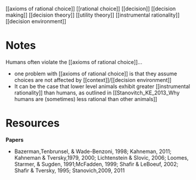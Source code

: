 [[axioms of rational choice]]
[[rational choice]]
[[decision]]
[[decision making]]
[[decision theory]]
[[utility theory]]
[[instrumental rationality]]
[[decision environment]]

# Notes
Humans often violate the [[axioms of rational choice]]...

- one problem with [[axioms of rational choice]] is that they assume choices are not affected by [[context]]/[[decision environment]]
- It can be the case that lower level animals exhibit greater [[instrumental rationality]] than humans, as outlined in [[Stanovitch_KE_2013_Why humans are (sometimes) less rational than other animals]]

# Resources
**Papers**
- Bazerman,Tenbrunsel, & Wade-Benzoni, 1998; Kahneman, 2011; Kahneman & Tversky,1979, 2000; Lichtenstein & Slovic, 2006; Loomes, Starmer, & Sugden, 1991;McFadden, 1999; Shafir & LeBoeuf, 2002; Shafir & Tversky, 1995; Stanovich,2009, 2011